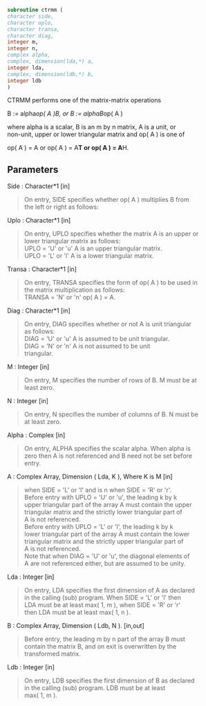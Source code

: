 ```fortran  
subroutine ctrmm (  
character side,  
character uplo,  
character transa,  
character diag,  
integer m,  
integer n,  
complex alpha,  
complex, dimension(lda,*) a,  
integer lda,  
complex, dimension(ldb,*) b,  
integer ldb  
)  
```  
  
CTRMM  performs one of the matrix-matrix operations  
  
B := alpha*op( A )*B,   or   B := alpha*B*op( A )  
  
where  alpha  is a scalar,  B  is an m by n matrix,  A  is a unit, or  
non-unit,  upper or lower triangular matrix  and  op( A )  is one  of  
  
op( A ) = A   or   op( A ) = A**T   or   op( A ) = A**H.  
  
## Parameters  
Side : Character*1 [in]  
> On entry,  SIDE specifies whether  op( A ) multiplies B from  
> the left or right as follows:  
  
Uplo : Character*1 [in]  
> On entry, UPLO specifies whether the matrix A is an upper or  
> lower triangular matrix as follows:  
> UPLO = 'U' or 'u'   A is an upper triangular matrix.  
> UPLO = 'L' or 'l'   A is a lower triangular matrix.  
  
Transa : Character*1 [in]  
> On entry, TRANSA specifies the form of op( A ) to be used in  
> the matrix multiplication as follows:  
> TRANSA = 'N' or 'n'   op( A ) = A.  
  
Diag : Character*1 [in]  
> On entry, DIAG specifies whether or not A is unit triangular  
> as follows:  
> DIAG = 'U' or 'u'   A is assumed to be unit triangular.  
> DIAG = 'N' or 'n'   A is not assumed to be unit  
> triangular.  
  
M : Integer [in]  
> On entry, M specifies the number of rows of B. M must be at  
> least zero.  
  
N : Integer [in]  
> On entry, N specifies the number of columns of B.  N must be  
> at least zero.  
  
Alpha : Complex [in]  
> On entry,  ALPHA specifies the scalar  alpha. When  alpha is  
> zero then  A is not referenced and  B need not be set before  
> entry.  
  
A : Complex Array, Dimension ( Lda, K ), Where K is M [in]  
> when  SIDE = 'L' or 'l'  and is  n  when  SIDE = 'R' or 'r'.  
> Before entry  with  UPLO = 'U' or 'u',  the  leading  k by k  
> upper triangular part of the array  A must contain the upper  
> triangular matrix  and the strictly lower triangular part of  
> A is not referenced.  
> Before entry  with  UPLO = 'L' or 'l',  the  leading  k by k  
> lower triangular part of the array  A must contain the lower  
> triangular matrix  and the strictly upper triangular part of  
> A is not referenced.  
> Note that when  DIAG = 'U' or 'u',  the diagonal elements of  
> A  are not referenced either,  but are assumed to be  unity.  
  
Lda : Integer [in]  
> On entry, LDA specifies the first dimension of A as declared  
> in the calling (sub) program.  When  SIDE = 'L' or 'l'  then  
> LDA  must be at least  max( 1, m ),  when  SIDE = 'R' or 'r'  
> then LDA must be at least max( 1, n ).  
  
B : Complex Array, Dimension ( Ldb, N ). [in,out]  
> Before entry,  the leading  m by n part of the array  B must  
> contain the matrix  B,  and  on exit  is overwritten  by the  
> transformed matrix.  
  
Ldb : Integer [in]  
> On entry, LDB specifies the first dimension of B as declared  
> in  the  calling  (sub)  program.   LDB  must  be  at  least  
> max( 1, m ).  
  
